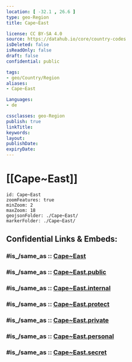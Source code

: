 ```yaml
---
location: [ -32.1 , 26.6 ] 
type: geo-Region
title: Cape~East

license: CC BY-SA 4.0
source: https://datahub.io/core/country-codes
isDeleted: false
isReadOnly: false
draft: false
confidential: public

tags:
- geo/Country/Region
aliases:
- Cape~East

Languages:
- de

cssclasses: geo-Region
publish: true
linkTitle: 
keywords: 
layout: 
publishDate: 
expiryDate: 
---
```


# [[Cape~East]] 

```leaflet
id: Cape~East
zoomFeatures: true 
minZoom: 2 
maxZoom: 18
geojsonFolder: ./Cape~East/
markerFolder: ./Cape~East/
```


## Confidential Links & Embeds: 

### #is_/same_as :: [Cape~East](/_Standards/Earth/Continent/Africa/Africa~South/South_Africa/provinces~South_Africa/Cape~East.md) 

### #is_/same_as :: [Cape~East.public](/_public/Earth/Continent/Africa/Africa~South/South_Africa/provinces~South_Africa/Cape~East.public.md) 

### #is_/same_as :: [Cape~East.internal](/_internal/Earth/Continent/Africa/Africa~South/South_Africa/provinces~South_Africa/Cape~East.internal.md) 

### #is_/same_as :: [Cape~East.protect](/_protect/Earth/Continent/Africa/Africa~South/South_Africa/provinces~South_Africa/Cape~East.protect.md) 

### #is_/same_as :: [Cape~East.private](/_private/Earth/Continent/Africa/Africa~South/South_Africa/provinces~South_Africa/Cape~East.private.md) 

### #is_/same_as :: [Cape~East.personal](/_personal/Earth/Continent/Africa/Africa~South/South_Africa/provinces~South_Africa/Cape~East.personal.md) 

### #is_/same_as :: [Cape~East.secret](/_secret/Earth/Continent/Africa/Africa~South/South_Africa/provinces~South_Africa/Cape~East.secret.md)


